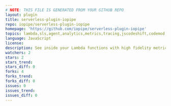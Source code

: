 ```yaml
---
# NOTE: THIS FILE IS GENERATED FROM YOUR GITHUB REPO
layout: plugin
title: serverless-plugin-iopipe
repo: iopipe/serverless-plugin-iopipe
homepage: 'https://github.com/iopipe/serverless-plugin-iopipe'
topics: lambda,sls,agent,analytics,metrics,tracing,jscodeshift,codemod,plugin,nodejs
language: JavaScript
license: 
description: See inside your Lambda functions with high fidelity metrics and monitoring.
watchers: 2
stars: 2
stars_trend: 
stars_diff: 0
forks: 4
forks_trend: 
forks_diff: 0
issues: 0
issues_trend: 
issues_diff: 0
---
```

